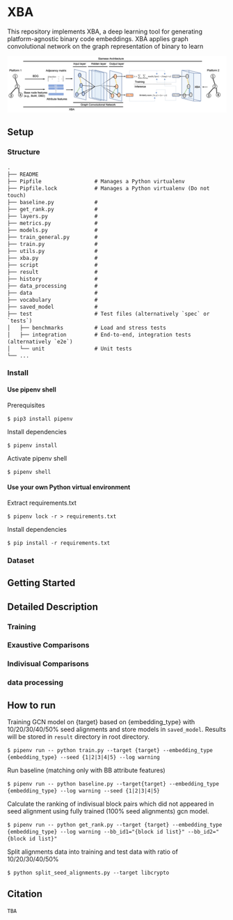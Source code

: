 # XBA
This repository implements XBA, a deep learning tool for generating platform-agnostic binary code embeddings. XBA applies graph convolutional network on the graph representation of binary to learn 

![overview](./gcnoverview.jpg)

## Setup

### Structure

    .
    ├── README
    ├── Pipfile                 # Manages a Python virtualenv
    ├── Pipfile.lock            # Manages a Python virtualenv (Do not touch)
    ├── baseline.py             #
    ├── get_rank.py             #
    ├── layers.py               #
    ├── metrics.py              #
    ├── models.py               #
    ├── train_general.py        #
    ├── train.py                #
    ├── utils.py                # 
    ├── xba.py                  # 
    ├── script                  # 
    ├── result                  # 
    ├── history                 # 
    ├── data_processing         # 
    ├── data                    # 
    ├── vocabulary              # 
    ├── saved_model             # 
    ├── test                    # Test files (alternatively `spec` or `tests`)
    │   ├── benchmarks          # Load and stress tests
    │   ├── integration         # End-to-end, integration tests (alternatively `e2e`)
    │   └── unit                # Unit tests
    └── ...

### Install
#### Use pipenv shell

Prerequisites
```shellsciprt
$ pip3 install pipenv
```

Install dependencies
```shellscript
$ pipenv install
```

Activate pipenv shell
```shellscript
$ pipenv shell
```

#### Use your own Python virtual environment

Extract requirements.txt
```shellscript
$ pipenv lock -r > requirements.txt
```

Install dependencies
```shellscript
$ pip install -r requirements.txt
```

### Dataset




## Getting Started

## Detailed Description

### Training

### Exaustive Comparisons

### Indivisual Comparisons



### data processing

## How to run


Training GCN model on {target} based on {embedding_type} with 10/20/30/40/50% seed alignments and store models in `saved_model`. Results will be stored in `result` directory in root directory.
```shellscript
$ pipenv run -- python train.py --target {target} --embedding_type {embedding_type} --seed {1|2|3|4|5} --log warning
```

Run baseline (matching only with BB attribute features)
```shellscript
$ pipenv run -- python baseline.py --target{target} --embedding_type {embedding_type} --log warning --seed {1|2|3|4|5}
```

Calculate the ranking of indivisual block pairs which did not appeared in seed alignment using fully trained (100% seed alignments) gcn model.
```shellscript
$ pipenv run -- python get_rank.py --target {target} --embedding_type {embedding_type} --log warning --bb_id1="{block id list}" --bb_id2="{block id list}"
```

Split alignments data into training and test data with ratio of 10/20/30/40/50%
```shellscript
$ python split_seed_alignments.py --target libcrypto
```

## Citation
```
TBA
```